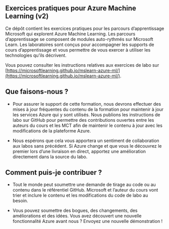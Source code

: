## Exercices pratiques pour Azure Machine Learning (v2)

Ce dépôt contient les exercices pratiques pour les parcours d’apprentissage Microsoft qui explorent Azure Machine Learning. Les parcours d’apprentissage se composent de modules auto-rythmés sur Microsoft Learn. Les laboratoires sont conçus pour accompagner les supports de cours d’apprentissage et vous permettre de vous exercer à utiliser les technologies qu’ils décrivent.

Vous pouvez consulter les instructions relatives aux exercices de labo sur [https://microsoftlearning.github.io/mslearn-azure-ml/](https://microsoftlearning.github.io/mslearn-azure-ml/).

## Que faisons-nous ?

- Pour assurer le support de cette formation, nous devrons effectuer des mises à jour fréquentes du contenu de la formation pour maintenir à jour les services Azure qui y sont utilisés.  Nous publions les instructions de labo sur GitHub pour permettre des contributions ouvertes entre les auteurs du cours et les MCT afin de maintenir le contenu à jour avec les modifications de la plateforme Azure.

- Nous espérons que cela vous apportera un sentiment de collaboration aux labos sans précédent. Si Azure change et que vous le découvrez le premier lors d’une livraison en direct, apportez une amélioration directement dans la source du labo. 

## Comment puis-je contribuer ?

- Tout le monde peut soumettre une demande de tirage au code ou au contenu dans le référentiel GitHub. Microsoft et l’auteur du cours vont trier et inclure le contenu et les modifications du code de labo au besoin.

- Vous pouvez soumettre des bogues, des changements, des améliorations et des idées.  Vous avez découvert une nouvelle fonctionnalité Azure avant nous ?  Envoyez une nouvelle démonstration !
